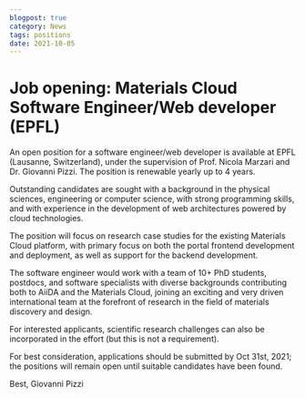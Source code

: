 ```yaml
---
blogpost: true
category: News
tags: positions
date: 2021-10-05
---
```


# Job opening: Materials Cloud Software Engineer/Web developer (EPFL)

An open position for a software engineer/web developer is available at EPFL (Lausanne, Switzerland), under the supervision of Prof. Nicola Marzari and Dr. Giovanni Pizzi. The position is renewable yearly up to 4 years.

Outstanding candidates are sought with a background in the physical sciences, engineering or computer science, with strong programming skills, and with experience in the development of web architectures powered by cloud technologies.

The position will focus on research case studies for the existing Materials Cloud platform, with primary focus on both the portal frontend development and deployment, as well as support for the backend development.

The software engineer would work with a team of 10+ PhD students, postdocs, and software specialists with diverse backgrounds contributing both to AiiDA and the Materials Cloud, joining an exciting and very driven international team at the forefront of research in the field of materials discovery and design.

For interested applicants, scientific research challenges can also be incorporated in the effort (but this is not a requirement).

For best consideration, applications should be submitted by Oct 31st, 2021; the positions will remain open until suitable candidates have been found.

Best,
Giovanni Pizzi
